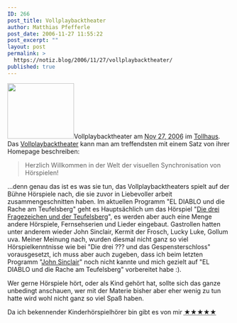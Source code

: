```yaml
---
ID: 266
post_title: Vollplaybacktheater
author: Matthias Pfefferle
post_date: 2006-11-27 11:55:22
post_excerpt: ""
layout: post
permalink: >
  https://notiz.blog/2006/11/27/vollplaybacktheater/
published: true
---
```

<div class="hreview"><img src="http://notiz.blog/wp-content/uploads/2006/11/wall_kinderhoerspielhoerer_800.jpg" alt="" title="wall_kinderhoerspielhoerer_800.jpg" width="150" height="125" class="alignright size-full wp-image-268" />Vollplaybacktheater am <abbr class="dtreviewed" title="20061127T1055++0100">Nov 27, 2006</abbr> <span class="type" style="display: none;">event</span> im <a href="http://www.tollhaus.de">Tollhaus</a>. <div class="item"><div class="description">Das <a class="fn url" href="http://www.vollplaybacktheater.de">Vollplaybacktheater</a> kann man am treffendsten mit einem Satz von ihrer Homepage beschreiben: <blockquote><p>Herzlich Willkommen in der Welt der visuellen Synchronisation von Hörspielen!</p></blockquote> ...denn genau das ist es was sie tun, das Vollplaybacktheaters spielt auf der Bühne Hörspiele nach, die sie zuvor in Liebevoller arbeit zusammengeschnitten haben.
Im aktuellen Programm "EL DIABLO und die Rache am Teufelsberg" geht es Hauptsächlich um das Hörspiel "<a href="http://www.amazon.de/Die-drei-Fragezeichen-Folge-Teufelsberg/dp/B00005Q4XL">Die drei Fragezeichen und der Teufelsberg</a>", es werden aber auch eine Menge andere Hörspiele, Fernsehserien und Lieder eingebaut. Gastrollen hatten unter anderem wieder John Sinclair, Kermit der Frosch, Lucky Luke, Gollum uva.
Meiner Meinung nach, wurden diesmal nicht ganz so viel Hörspielkenntnisse wie bei "Die drei ??? und das Gespensterschloss" vorausgesetzt, ich muss aber auch zugeben, dass ich beim letzten Programm "<a href="http://hoerspiele.de/serien/auswahl-liste.asp?serie=142">John Sinclair</a>" noch nicht kannte und mich gezielt auf "EL DIABLO und die Rache am Teufelsberg" vorbereitet habe :).
<p>Wer gerne Hörspiele hört, oder als Kind gehört hat, sollte sich das ganze unbedingt anschauen, wer mit der Materie bisher aber eher wenig zu tun hatte wird wohl nicht ganz so viel Spaß haben.</p></div> 
<p>Da ich bekennender Kinderhörspielhörer bin gibt es von mir <abbr title="5" class="rating">&#x2605;&#x2605;&#x2605;&#x2605;&#x2605;</abbr><span class="version" style="display: none;">0.3</span></p></div></div>